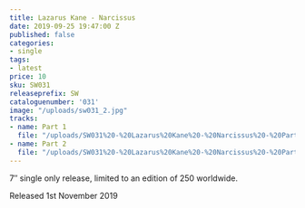 ```yaml
---
title: Lazarus Kane - Narcissus
date: 2019-09-25 19:47:00 Z
published: false
categories:
- single
tags:
- latest
price: 10
sku: SW031
releaseprefix: SW
cataloguenumber: '031'
image: "/uploads/sw031_2.jpg"
tracks:
- name: Part 1
  file: "/uploads/SW031%20-%20Lazarus%20Kane%20-%20Narcissus%20-%20Part%201.mp3"
- name: Part 2
  file: "/uploads/SW031%20-%20Lazarus%20Kane%20-%20Narcissus%20-%20Part%202.mp3"
---
```


7″ single only release, limited to an edition of 250 worldwide.

Released 1st November 2019